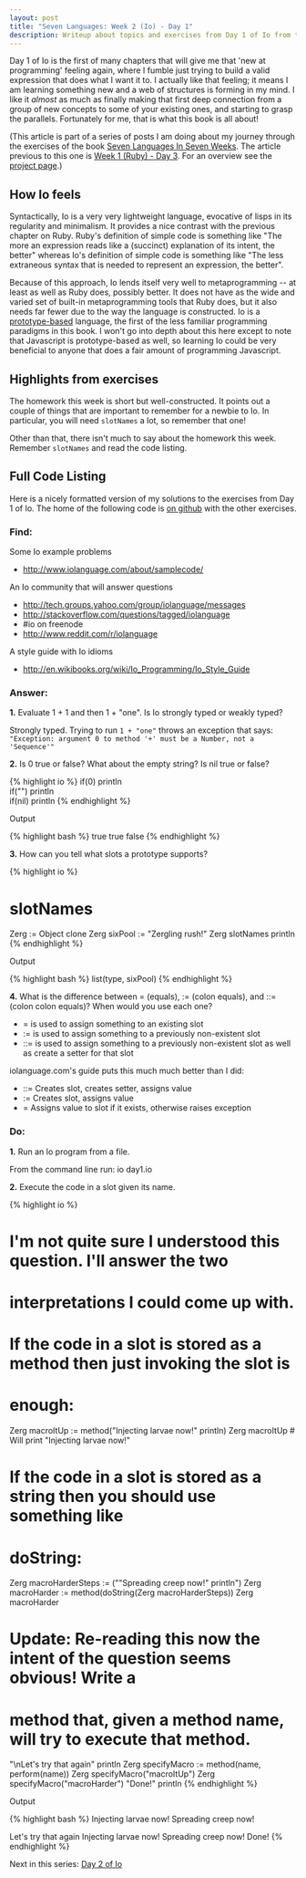 ```yaml
---
layout: post
title: "Seven Languages: Week 2 (Io) - Day 1"
description: Writeup about topics and exercises from Day 1 of Io from the book Seven Languages In Seven Weeks.
---
```


Day 1 of Io is the first of many chapters that will give me that 'new at
programming' feeling again, where I fumble just trying to build a valid
expression that does what I want it to. I actually like that feeling; it means I
am learning something new and a web of structures is forming in my
mind. I like it _almost_ as much as finally making that first deep
connection from a group of new concepts to some of your existing ones, and
starting to grasp the parallels. Fortunately for me, that is what this book is all
about!

<div class="interjection"><p>
(This article is part of a series of posts I am doing about my journey through the exercises of the book <a href="http://pragprog.com/book/btlang/seven-languages-in-seven-weeks">Seven Languages In Seven Weeks</a>. The article previous to this one is <a href="/blog/2011/12/15/seven-languages-week-1-day-3/">Week 1 (Ruby) - Day 3</a>. For an overview see the <a href="/projects/seven-languages-in-seven-weeks/">project page</a>.)
</p></div>

How Io feels
---
Syntactically, Io is a very very lightweight language, evocative of lisps in its
regularity and minimalism. It provides a nice contrast with the previous chapter
on Ruby. Ruby's definition of simple code is something like "The more an
expression reads like a (succinct) explanation of its intent, the better"
whereas Io's definition of simple code is something like "The less extraneous
syntax that is needed to represent an expression, the better". 

Because of this approach, Io lends itself very well to metaprogramming -- at
least as well as Ruby does, possibly better. It does not have as the wide and
varied set of built-in metaprogramming tools that Ruby does, but it also needs
far fewer due to the way the language is constructed. Io is a
[prototype-based](http://en.wikipedia.org/wiki/Prototype-based_programming)
language, the first of the less familiar programming paradigms in this book. I won't
go into depth about this here except to note that Javascript is prototype-based
as well, so learning Io could be very beneficial to anyone that does a fair
amount of programming Javascript.

Highlights from exercises
---
The homework this week is short but well-constructed. It points out a couple of
things that are important to remember for a newbie to Io. In particular, you
will need `slotNames` a lot, so remember that one!

Other than that, there isn't much to say about the homework this week. Remember
`slotNames` and read the code listing.

Full Code Listing
---

Here is a nicely formatted version of my solutions to the exercises from Day 1 of Io. The home of the following code is [on github](https://github.com/nickknw/seven-languages-in-seven-weeks/blob/master/week-2-io/day1.io) with the other exercises.  

<div id="formatted_solutions">

<h3>Find:</h3>

<div class="question">Some Io example problems</div>

<ul>
<li><a href="http://www.iolanguage.com/about/samplecode/">http://www.iolanguage.com/about/samplecode/</a></li>
</ul>

<div class="question">An Io community that will answer questions</div>

<ul>
<li><a href="http://tech.groups.yahoo.com/group/iolanguage/messages">http://tech.groups.yahoo.com/group/iolanguage/messages</a></li>
<li><a href="http://stackoverflow.com/questions/tagged/iolanguage">http://stackoverflow.com/questions/tagged/iolanguage</a></li>
<li>#io on freenode</li>
<li><a href="http://www.reddit.com/r/iolanguage">http://www.reddit.com/r/iolanguage</a></li>
</ul>

<div class="question">A style guide with Io idioms</div>

<ul>
<li><a href="http://en.wikibooks.org/wiki/Io_Programming/Io_Style_Guide">http://en.wikibooks.org/wiki/Io_Programming/Io_Style_Guide</a></li>
</ul>

<h3>Answer:</h3>

<div class="question"><b>1.</b> Evaluate 1 + 1 and then 1 + "one". Is Io strongly typed or weakly
typed?</div>

<p>
Strongly typed. Trying to run <code>1 + "one"</code> throws an exception that says:
<code>"Exception: argument 0 to method '+' must be a Number, not a 'Sequence'"</code>
</p>
  
<div class="question"><b>2.</b> Is 0 true or false? What about the empty string? Is nil true or
false?</div>

{% highlight io %}
if(0) println   
if("") println  
if(nil) println 
{% endhighlight %}

<div class="tiny_title">Output</div>

{% highlight bash %}
true
true
false
{% endhighlight %}

<div class="question"><b>3.</b> How can you tell what slots a prototype supports?</div>

{% highlight io %}
# <prototype> slotNames

Zerg := Object clone
Zerg sixPool := "Zergling rush!"
Zerg slotNames println 
{% endhighlight %}

<div class="tiny_title">Output</div>

{% highlight bash %}
list(type, sixPool)
{% endhighlight %}

<div class="question"><b>4.</b> What is the difference between = (equals), := (colon equals), and ::= (colon colon equals)? When would you use each one?</div>

<ul>
<li>=     is used to assign something to an existing slot</li>
<li>:=    is used to assign something to a previously non-existent slot</li>
<li>::=   is used to assign something to a previously non-existent slot as well as create a setter for that slot</li>
</ul>
  
  <p>iolanguage.com's guide puts this much much better than I did:</p>

<ul>
<li>::= 	Creates slot, creates setter, assigns value</li>
<li>:= 	Creates slot, assigns value</li>
<li>= 	Assigns value to slot if it exists, otherwise raises exception </li>
</ul>


<h3>Do:</h3>

<div class="question"><b>1.</b> Run an Io program from a file.</div>

<p> From the command line run: io day1.io</p>

<div class="question"><b>2.</b> Execute the code in a slot given its name.</div>

{% highlight io %}
# I'm not quite sure I understood this question. I'll answer the two
# interpretations I could come up with.

# If the code in a slot is stored as a method then just invoking the slot is
# enough:

Zerg macroItUp := method("Injecting larvae now!" println)
Zerg macroItUp # Will print "Injecting larvae now!"

# If the code in a slot is stored as a string then you should use something like
# doString:

Zerg macroHarderSteps := ("\"Spreading creep now!\" println")
Zerg macroHarder := method(doString(Zerg macroHarderSteps))
Zerg macroHarder

# Update: Re-reading this now the intent of the question seems obvious! Write a
# method that, given a method name, will try to execute that method.
"\nLet's try that again" println
Zerg specifyMacro := method(name, perform(name))
Zerg specifyMacro("macroItUp")
Zerg specifyMacro("macroHarder")
"Done!" println
{% endhighlight %}

<div class="tiny_title">Output</div>

{% highlight bash %}
Injecting larvae now!
Spreading creep now!

Let's try that again
Injecting larvae now!
Spreading creep now!
Done!
{% endhighlight %}

</div>

Next in this series: [Day 2 of Io](/blog/2012/01/11/seven-languages-week-2-day-2/)
